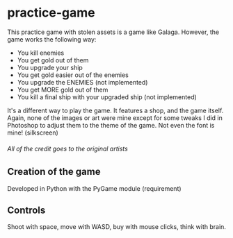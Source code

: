 # practice-game
This practice game with stolen assets is a game like Galaga. However, the game works the following way:
- You kill enemies
- You get gold out of them
- You upgrade your ship
- You get gold easier out of the enemies
- You upgrade the ENEMIES (not implemented)
- You get MORE gold out of them
- You kill a final ship with your upgraded ship (not implemented)

It's a different way to play the game. It features a shop, and the game itself. Again, none of the images or art were mine except for some tweaks I did in Photoshop to adjust them to the theme of the game. Not even the font is mine! (silkscreen)
###### All of the credit goes to the original artists

## Creation of the game
Developed in Python with the PyGame module (requirement)

## Controls
Shoot with space, move with WASD, buy with mouse clicks, think with brain.

